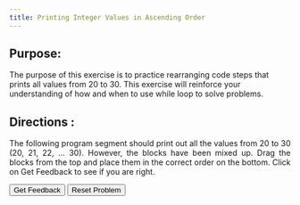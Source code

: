 ```yaml
---
title: Printing Integer Values in Ascending Order
---
```


## Purpose:

 <p>The purpose of this exercise is to practice rearranging code steps that prints all values from 20 to 30. 
  This exercise will reinforce your understanding of how and when to use while loop to solve problems.</p>


## Directions :

<div style="text-align: justify">
    <p> The following program segment should print out all the values from 20 to 30 (20, 21, 22, … 30). 
      However, the blocks have been mixed up. Drag the blocks from the top and place them in the correct order on the bottom. 
      Click on Get Feedback to see if you are right.</p>
  
  <div id="4-sortableTrash" class="sortable-code"></div> 
<div id="4-sortable" class="sortable-code"></div> 
<div style="clear:both;"></div> 
<p> 
    <input id="4-feedbackLink" value="Get Feedback" type="button" /> 
    <input id="4-newInstanceLink" value="Reset Problem" type="button" /> 
</p> 
<script type="text/javascript"> 
(function(){
  var initial = "int x = 20;\n" +
    "while(x&lt;=30){\n" +
    "	System.out.println(x);\n" +
    "	x++;\n" +
    "}";
  var parsonsPuzzle = new ParsonsWidget({
    "sortableId": "4-sortable",
    "max_wrong_lines": 10,
    "grader": ParsonsWidget._graders.LineBasedGrader,
    "exec_limit": 2500,
    "can_indent": true,
    "x_indent": 50,
    "lang": "en",
    "trashId": "4-sortableTrash"
  });
  parsonsPuzzle.init(initial);
  parsonsPuzzle.shuffleLines();
  $("#4-newInstanceLink").click(function(event){ 
      event.preventDefault(); 
      parsonsPuzzle.shuffleLines(); 
  }); 
  $("#4-feedbackLink").click(function(event){ 
      event.preventDefault(); 
      parsonsPuzzle.getFeedback(); 
  }); 
})(); 
</script>
